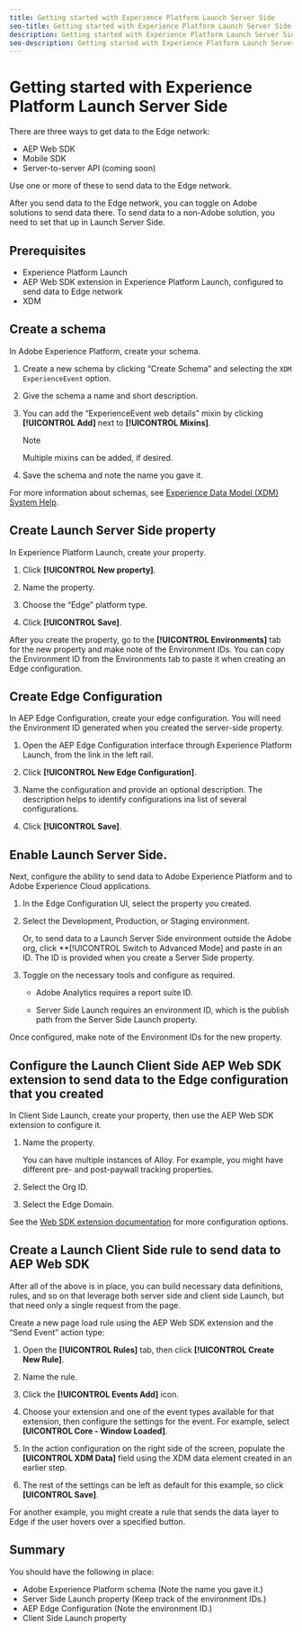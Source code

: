 ```yaml
---
title: Getting started with Experience Platform Launch Server Side
seo-title: Getting started with Experience Platform Launch Server Side
description: Getting started with Experience Platform Launch Server Side
seo-description: Getting started with Experience Platform Launch Server Side
---
```


# Getting started with Experience Platform Launch Server Side

There are three ways to get data to the Edge network:

* AEP Web SDK
* Mobile SDK
* Server-to-server API (coming soon)

Use one or more of these to send data to the Edge network.

After you send data to the Edge network, you can toggle on Adobe solutions to send data there. To send data to a non-Adobe solution, you need to set that up in Launch Server Side.

## Prerequisites

* Experience Platform Launch
* AEP Web SDK extension in Experience Platform Launch, configured to send data to Edge network
* XDM

## Create a schema

In Adobe Experience Platform, create your schema.

1. Create a new schema by clicking “Create Schema” and selecting the `XDM ExperienceEvent` option.

1. Give the schema a name and short description.

1. You can add the “ExperienceEvent web details” mixin by clicking **[!UICONTROL Add]** next to **[!UICONTROL Mixins]**. 

    >[!NOTE]
    >
    >Multiple mixins can be added, if desired.

1. Save the schema and note the name you gave it.

For more information about schemas, see [Experience Data Model (XDM) System Help](https://docs.adobe.com/content/help/en/experience-platform/xdm/home.html).

## Create Launch Server Side property

In Experience Platform Launch, create your property.

1. Click **[!UICONTROL New property]**. 

1. Name the property. 

1. Choose the “Edge” platform type.

1. Click **[!UICONTROL Save]**.

After you create the property, go to the **[!UICONTROL Environments]** tab for the new property and make note of the Environment IDs. You can copy the Environment ID from the Environments tab to paste it when creating an Edge configuration.

## Create Edge Configuration

In AEP Edge Configuration, create your edge configuration. You will need the Environment ID generated when you created the server-side property.

1. Open the AEP Edge Configuration interface through Experience Platform Launch, from the link in the left rail.

1. Click **[!UICONTROL New Edge Configuration]**.

1. Name the configuration and provide an optional description. 
    The description helps to identify configurations ina  list of several configurations. 

1. Click **[!UICONTROL Save]**.



## Enable Launch Server Side.

Next, configure the ability to send data to Adobe Experience Platform and to Adobe Experience Cloud applications.

1. In the Edge Configuration UI, select the property you created.

1. Select the Development, Production, or Staging environment.

    Or, to send data to a Launch Server Side environment outside the Adobe org, click **[!UICONTROL Switch to Advanced Mode] and paste in an ID. The ID is provided when you create a Server Side property.

1. Toggle on the necessary tools and configure as required.

    * Adobe Analytics requires a report suite ID.

    * Server Side Launch requires an environment ID, which is the publish path from the Server Side Launch property.

Once configured, make note of the Environment IDs for the new property.

## Configure the Launch Client Side AEP Web SDK extension to send data to the Edge configuration that you created

In Client Side Launch, create your property, then use the AEP Web SDK extension to configure it.

1. Name the property.

    You can have multiple instances of Alloy. For example, you might have different pre- and post-paywall tracking properties.

1. Select the Org ID.

1. Select the Edge Domain.

See the [Web SDK extension documentation](https://docs.adobe.com/content/help/en/launch/using/extensions-ref/adobe-extension/aep-extension/overview.html) for more configuration options.

## Create a Launch Client Side rule to send data to AEP Web SDK

After all of the above is in place, you can build necessary data definitions, rules, and so on that leverage both server side and client side Launch, but that need only a single request from the page.

Create a new page load rule using the AEP Web SDK extension and the “Send Event” action type:

1. Open the **[!UICONTROL Rules]** tab, then click **[!UICONTROL Create New Rule]**.

1. Name the rule.

1. Click the **[!UICONTROL Events Add]** icon.

1. Choose your extension and one of the event types available for that extension, then configure the settings for the event. For example, select **[UICONTROL Core - Window Loaded]**.

1. In the action configuration on the right side of the screen, populate the **[UICONTROL XDM Data]** field using the XDM data element created in an earlier step.

1. The rest of the settings can be left as default for this example, so click **[UICONTROL Save]**.

For another example, you might create a rule that sends the data layer to Edge if the user hovers over a specified button.

## Summary

You should have the following in place:

* Adobe Experience Platform schema (Note the name you gave it.)
* Server Side Launch property (Keep track of the environment IDs.)
* AEP Edge Configuration (Note the environment ID.)
* Client Side Launch property


<!--
Additional info from PPT. Do we need any of this?

I’ll assume you’ve added this to a test page and won’t include any instructions on that here. If you haven’t, now’s the time...

Add and configure the AEP Web SDK extension:

If we’ve done everything right, the Edge Configuration we set up earlier should be available to pick from the drop down. If not, the values can be manually entered.

In Client Side Launch: XDM Data Element

Create a new Data Element using the AEP Web SDK extension and choosing “XDM Object” as the Data Element Type.
In the right half of the editor, choose the schema you created in in step one of this process. You should recognize the schema by its structure.
Take some time and click through the schema. This is where you’ll populate the parameters/keys that you send in the xdm event payload.



At present, the Server Side Launch beta has limited extension options, but enough to test out. Add the following extensions:

Adobe Cloud Connector
Google Analytics Measurement Protocol

Note: Do NOT use the “Send Beacon” extension. It is deprecated, doesn’t work, and is being removed.

Create a new rule:
There’s only one type of rule
Don’t add conditions, we want it to always fire
Add two (2) actions, each using the extensions added on the previous slide:
Adobe Cloud Connector / Send Beacon
Create a temp POST endpoint using https://webhook.site
Google Analytics Measurement Protocol / Send Data
Send data to a GA test environment

In Server Side Launch: Data Elements

To build a data element:
Note the location of the XDM key, beginning at the “events” level of the payload.
Create a new data element using the Core extension and the “Path” data element type.
Set the “Path” value to the payload path noted in #1 above.
Notes/Gotchas
Make sure to use “event” (singular) instead of “events” as shown in the example at right
Note: A _satellite.getVar() alternative is being developed for Server Side Launch: getDataElementValue()
Do not include the array index in the path
Do not include dots/periods or spaces in your data element name, doing so will cause errors when referencing the data element, and may well break the whole setup

As with Client Side Launch, Server Side Launch lets you manipulate data elements using custom javascript. When doing so, XDM paths can be referenced directly by adding “payload.” to the front of the reference as shown below:

``` javascript
var height = payload.event.xdm.device.screenHeight,
   width = payload.event.xdm.device.screenWidth;

var pixelCount = height * width;
return pixelCount;
```

## Testing

Install the Adobe Experience Platform Debugger and make use of the Edge Trace functionality found on the “Launch” tab:
-->
